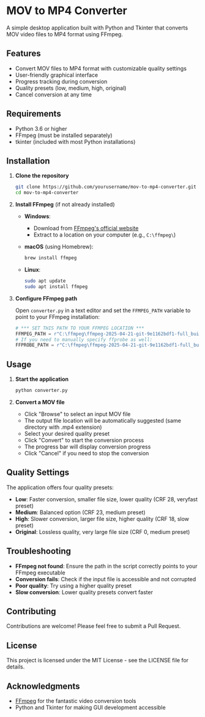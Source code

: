 # MOV to MP4 Converter

A simple desktop application built with Python and Tkinter that converts MOV video files to MP4 format using FFmpeg.



## Features

- Convert MOV files to MP4 format with customizable quality settings
- User-friendly graphical interface
- Progress tracking during conversion
- Quality presets (low, medium, high, original)
- Cancel conversion at any time

## Requirements

- Python 3.6 or higher
- FFmpeg (must be installed separately)
- tkinter (included with most Python installations)

## Installation

1. **Clone the repository**

   ```bash
   git clone https://github.com/yourusername/mov-to-mp4-converter.git
   cd mov-to-mp4-converter
   ```

2. **Install FFmpeg** (if not already installed)

   - **Windows**: 
     - Download from [FFmpeg's official website](https://ffmpeg.org/download.html)
     - Extract to a location on your computer (e.g., `C:\ffmpeg\`)

   - **macOS** (using Homebrew):
     ```bash
     brew install ffmpeg
     ```

   - **Linux**:
     ```bash
     sudo apt update
     sudo apt install ffmpeg
     ```

3. **Configure FFmpeg path**

   Open `converter.py` in a text editor and set the `FFMPEG_PATH` variable to point to your FFmpeg installation:

   ```python
   # *** SET THIS PATH TO YOUR FFMPEG LOCATION ***
   FFMPEG_PATH = r"C:\ffmpeg\ffmpeg-2025-04-21-git-9e1162bdf1-full_build\bin\ffmpeg.exe"
   # If you need to manually specify ffprobe as well:
   FFPROBE_PATH = r"C:\ffmpeg\ffmpeg-2025-04-21-git-9e1162bdf1-full_build\bin\ffprobe.exe"
   ```

## Usage

1. **Start the application**

   ```bash
   python converter.py
   ```

2. **Convert a MOV file**

   - Click "Browse" to select an input MOV file
   - The output file location will be automatically suggested (same directory with .mp4 extension)
   - Select your desired quality preset
   - Click "Convert" to start the conversion process
   - The progress bar will display conversion progress
   - Click "Cancel" if you need to stop the conversion

## Quality Settings

The application offers four quality presets:

- **Low**: Faster conversion, smaller file size, lower quality (CRF 28, veryfast preset)
- **Medium**: Balanced option (CRF 23, medium preset)
- **High**: Slower conversion, larger file size, higher quality (CRF 18, slow preset)
- **Original**: Lossless quality, very large file size (CRF 0, medium preset)

## Troubleshooting

- **FFmpeg not found**: Ensure the path in the script correctly points to your FFmpeg executable
- **Conversion fails**: Check if the input file is accessible and not corrupted
- **Poor quality**: Try using a higher quality preset
- **Slow conversion**: Lower quality presets convert faster

## Contributing

Contributions are welcome! Please feel free to submit a Pull Request.

## License

This project is licensed under the MIT License - see the LICENSE file for details.

## Acknowledgments

- [FFmpeg](https://ffmpeg.org/) for the fantastic video conversion tools
- Python and Tkinter for making GUI development accessible
